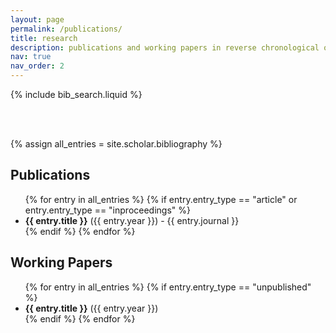 ```yaml
---
layout: page
permalink: /publications/
title: research
description: publications and working papers in reverse chronological order.
nav: true
nav_order: 2
---
```


<!-- _pages/publications.md -->

<!-- Bibsearch Feature -->

{% include bib_search.liquid %}

<br><br>

{% assign all_entries = site.scholar.bibliography %}

<h2>Publications</h2>
<ul>
  {% for entry in all_entries %}
    {% if entry.entry_type == "article" or entry.entry_type == "inproceedings" %}
      <li><strong>{{ entry.title }}</strong> ({{ entry.year }}) - {{ entry.journal }}</li>
    {% endif %}
  {% endfor %}
</ul>

<h2>Working Papers</h2>
<ul>
  {% for entry in all_entries %}
    {% if entry.entry_type == "unpublished" %}
      <li><strong>{{ entry.title }}</strong> ({{ entry.year }})</li>
    {% endif %}
  {% endfor %}
</ul>

